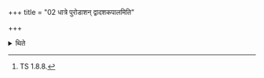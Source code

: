 +++
title = "02 धात्रे पुरोडाशन् द्वादशकपालमिति"

+++

<details><summary>थिते</summary>

2. These are the following five: a sacrificial bread on five potsherds to Dhātr̥, (rice-pap for Anumati, rice-pap for Rākā, rice-pap for Sinīvālī, and rice-pap for Kuhū).[^1]   

[^1]: TS 1.8.8.  
</details>
